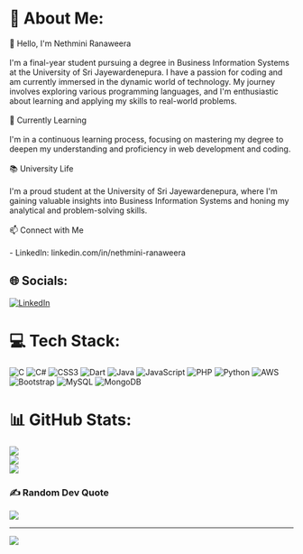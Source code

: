 # 💫 About Me:
👋 Hello, I'm Nethmini Ranaweera<br><br>I'm a final-year student pursuing a degree in Business Information Systems at the University of Sri Jayewardenepura. I have a passion for coding and am currently immersed in the dynamic world of technology. My journey involves exploring various programming languages, and I'm enthusiastic about learning and applying my skills to real-world problems.<br><br> 🌱 Currently Learning<br><br>I'm in a continuous learning process, focusing on mastering my degree to deepen my understanding and proficiency in web development and coding.<br><br> 📚 University Life<br><br>I'm a proud student at the University of Sri Jayewardenepura, where I'm gaining valuable insights into Business Information Systems and honing my analytical and problem-solving skills.<br><br> 📫 Connect with Me<br><br>- LinkedIn: linkedin.com/in/nethmini-ranaweera<br>

## 🌐 Socials:
[![LinkedIn](https://img.shields.io/badge/LinkedIn-%230077B5.svg?logo=linkedin&logoColor=white)](https://linkedin.com/in/linkedin.com/in/nethmini-ranaweera) 


# 💻 Tech Stack:
![C](https://img.shields.io/badge/c-%2300599C.svg?style=for-the-badge&logo=c&logoColor=white) ![C#](https://img.shields.io/badge/c%23-%23239120.svg?style=for-the-badge&logo=c-sharp&logoColor=white) ![CSS3](https://img.shields.io/badge/css3-%231572B6.svg?style=for-the-badge&logo=css3&logoColor=white) ![Dart](https://img.shields.io/badge/dart-%230175C2.svg?style=for-the-badge&logo=dart&logoColor=white) ![Java](https://img.shields.io/badge/java-%23ED8B00.svg?style=for-the-badge&logo=openjdk&logoColor=white) ![JavaScript](https://img.shields.io/badge/javascript-%23323330.svg?style=for-the-badge&logo=javascript&logoColor=%23F7DF1E) ![PHP](https://img.shields.io/badge/php-%23777BB4.svg?style=for-the-badge&logo=php&logoColor=white) ![Python](https://img.shields.io/badge/python-3670A0?style=for-the-badge&logo=python&logoColor=ffdd54) ![AWS](https://img.shields.io/badge/AWS-%23FF9900.svg?style=for-the-badge&logo=amazon-aws&logoColor=white) ![Bootstrap](https://img.shields.io/badge/bootstrap-%238511FA.svg?style=for-the-badge&logo=bootstrap&logoColor=white) ![MySQL](https://img.shields.io/badge/mysql-%2300000f.svg?style=for-the-badge&logo=mysql&logoColor=white) ![MongoDB](https://img.shields.io/badge/MongoDB-%234ea94b.svg?style=for-the-badge&logo=mongodb&logoColor=white)
# 📊 GitHub Stats:
![](https://github-readme-stats.vercel.app/api?username=NethminiN&theme=dark&hide_border=false&include_all_commits=false&count_private=false)<br/>
![](https://github-readme-streak-stats.herokuapp.com/?user=NethminiN&theme=dark&hide_border=false)<br/>
![](https://github-readme-stats.vercel.app/api/top-langs/?username=NethminiN&theme=dark&hide_border=false&include_all_commits=false&count_private=false&layout=compact)

### ✍️ Random Dev Quote
![](https://quotes-github-readme.vercel.app/api?type=horizontal&theme=radical)

---
[![](https://visitcount.itsvg.in/api?id=NethminiN&icon=0&color=0)](https://visitcount.itsvg.in)

<!-- Proudly created with GPRM ( https://gprm.itsvg.in ) -->
